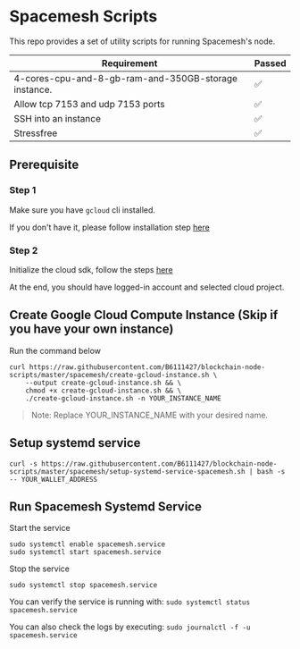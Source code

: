 # Spacemesh Scripts

This repo provides a set of utility scripts for running Spacemesh's node.

| Requirement                                          | Passed |
| ---------------------------------------------------- | ------ |
| 4-cores-cpu-and-8-gb-ram-and-350GB-storage instance. | ✅     |
| Allow tcp 7153 and udp 7153 ports                    | ✅     |
| SSH into an instance                                 | ✅     |
| Stressfree                                           | ✅     |

## Prerequisite

### Step 1

Make sure you have `gcloud` cli installed.

If you don't have it, please follow installation step [here](https://cloud.google.com/sdk/docs/quickstart)

### Step 2

Initialize the cloud sdk, follow the steps [here](https://cloud.google.com/sdk/docs/quickstart#initializing_the)

At the end, you should have logged-in account and selected cloud project.

## Create Google Cloud Compute Instance (Skip if you have your own instance)

Run the command below

```
curl https://raw.githubusercontent.com/B6111427/blockchain-node-scripts/master/spacemesh/create-gcloud-instance.sh \
    --output create-gcloud-instance.sh && \
    chmod +x create-gcloud-instance.sh && \
    ./create-gcloud-instance.sh -n YOUR_INSTANCE_NAME
```

> Note: Replace YOUR_INSTANCE_NAME with your desired name.
## Setup systemd service

`curl -s https://raw.githubusercontent.com/B6111427/blockchain-node-scripts/master/spacemesh/setup-systemd-service-spacemesh.sh | bash -s -- YOUR_WALLET_ADDRESS`

## Run Spacemesh Systemd Service

Start the service

```
sudo systemctl enable spacemesh.service
sudo systemctl start spacemesh.service
```

Stop the service

```
sudo systemctl stop spacemesh.service
```

You can verify the service is running with:
`sudo systemctl status spacemesh.service`

You can also check the logs by executing:
`sudo journalctl -f -u spacemesh.service`
